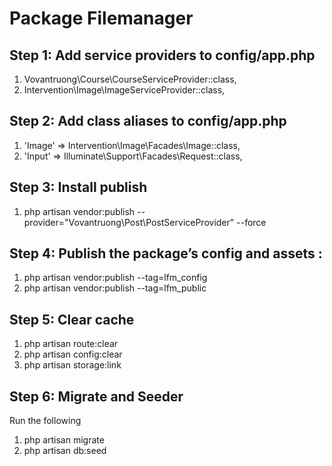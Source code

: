 # Package Filemanager

## Step 1: Add service providers to **config/app.php**

1. Vovantruong\Course\CourseServiceProvider::class,
1. Intervention\Image\ImageServiceProvider::class,

## Step 2: Add class aliases to **config/app.php**

1. 'Image' => Intervention\Image\Facades\Image::class,
1. 'Input' => Illuminate\Support\Facades\Request::class,

## Step 3: Install publish

1. php artisan vendor:publish --provider="Vovantruong\Post\PostServiceProvider" --force




## Step 4: Publish the package’s config and assets :

1. php artisan vendor:publish --tag=lfm_config
1. php artisan vendor:publish --tag=lfm_public

## Step 5: Clear cache
1. php artisan route:clear
1. php artisan config:clear
1. php artisan storage:link

## Step 6: Migrate and Seeder
Run the following
1. php artisan migrate
1. php artisan db:seed
